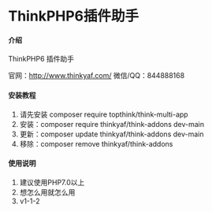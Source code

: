 # ThinkPHP6插件助手

#### 介绍

ThinkPHP6 插件助手

官网：http://www.thinkyaf.com/
微信/QQ：844888168


#### 安装教程

1. 请先安装 composer require topthink/think-multi-app
2. 安装：composer require thinkyaf/think-addons dev-main
3. 更新：composer update thinkyaf/think-addons dev-main
3. 移除：composer remove thinkyaf/think-addons

#### 使用说明

1. 建议使用PHP7.0以上
2. 想怎么用就怎么用
3. v1-1-2

